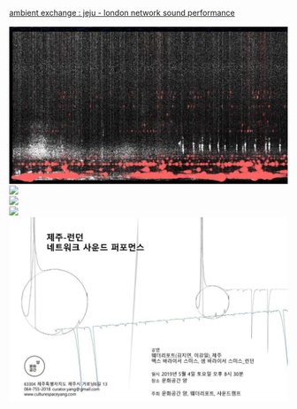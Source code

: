[ambient exchange : jeju - london network sound performance](ambi.md)<br><br>
<img src="../img/ambi_visual.jpg"><br>
<img src="../img/ambi_jeju.png"><br>
<img src="../img/ambi_london.jpg"><br>
<img src="../img/ambi_qna.JPG"><br>
<img src="../img/ambi_flyer.jpg"><br>
